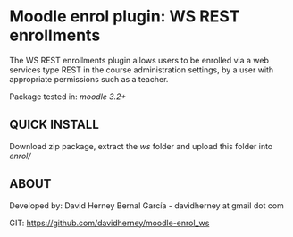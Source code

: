 Moodle enrol plugin: WS REST enrollments
========================================

The WS REST enrollments plugin allows users to be enrolled via a web services type REST in the course administration settings, by a user with appropriate permissions such as a teacher.

Package tested in: *moodle 3.2+*


QUICK INSTALL
-----------------------------------------
Download zip package, extract the *ws* folder and upload this folder into *enrol/*

ABOUT
-----------------------------------------
Developed by: David Herney Bernal García - davidherney at gmail dot com

GIT: https://github.com/davidherney/moodle-enrol_ws
